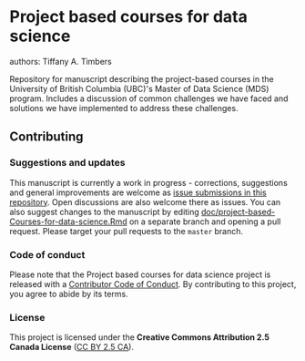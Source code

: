 # Project based courses for data science
authors: Tiffany A. Timbers

Repository for manuscript describing the project-based courses in the University of British Columbia (UBC)'s Master of Data Science (MDS) program. Includes a discussion of common challenges we have faced and solutions we have implemented to address these challenges.


## Contributing

### Suggestions and updates

This manuscript is currently a work in progress - corrections, suggestions and general improvements are welcome as [issue submissions in this repository](https://github.com/UBC-MDS/project-based-Courses-for-data-science/issues/new). Open discussions are also welcome there as issues. You can also suggest changes to the manuscript by editing [doc/project-based-Courses-for-data-science.Rmd](https://github.com/UBC-MDS/project-based-Courses-for-data-science/blob/master/doc/project-based-Courses-for-data-science.Rmd) on a separate branch and opening a pull request. Please target your pull requests to the `master` branch.

### Code of conduct
Please note that the Project based courses for data science project is released with a [Contributor Code of Conduct](CODE-OF-CONDUCT.md). By contributing to this project, you agree to abide by its terms.

### License
This project is licensed under the **Creative Commons Attribution 2.5 Canada License** ([CC BY 2.5 CA](https://creativecommons.org/licenses/by/2.5/ca/)). 
